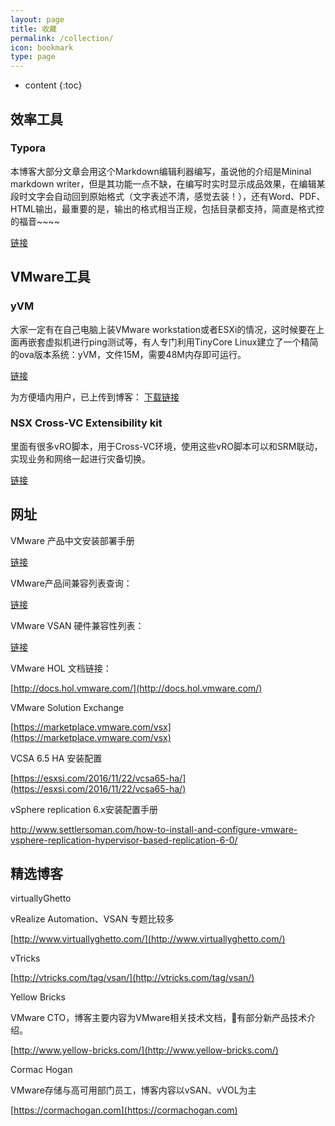 ```yaml
---
layout: page
title: 收藏
permalink: /collection/
icon: bookmark
type: page
---
```


* content
{:toc}

## 效率工具

### Typora

本博客大部分文章会用这个Markdown编辑利器编写，虽说他的介绍是Mininal markdown writer，但是其功能一点不缺，在编写时实时显示成品效果，在编辑某段时文字会自动回到原始格式（文字表述不清，感觉去装！），还有Word、PDF、HTML输出，最重要的是，输出的格式相当正规，包括目录都支持，简直是格式控的福音~~~~

[链接](https://typora.io/)

## VMware工具

### yVM

大家一定有在自己电脑上装VMware workstation或者ESXi的情况，这时候要在上面再嵌套虚拟机进行ping测试等，有人专门利用TinyCore Linux建立了一个精简的ova版本系统：yVM，文件15M，需要48M内存即可运行。

[链接](https://cloudarchitectblog.wordpress.com/2015/11/11/yvm-download-page/)

为方便墙内用户，已上传到博客： [下载链接](http://www.halfcoffee.com/tools/yVM.ova)



### NSX Cross-VC Extensibility kit

里面有很多vRO脚本，用于Cross-VC环境，使用这些vRO脚本可以和SRM联动，实现业务和网络一起进行灾备切换。

[链接](http://www.routetocloud.com/2016/09/nsx-cross-vc-extensibility-kit/)

## 网址

VMware 产品中文安装部署手册

[链接](https://docs.vmware.com/cn/)

VMware产品间兼容列表查询：

[链接](http://www.vmware.com/resources/compatibility/sim/interop_matrix.php#interop&2=&93=)

VMware VSAN 硬件兼容性列表：

[链接](http://www.vmware.com/resources/compatibility/search.php?deviceCategory=vsan)

VMware HOL 文档链接：

[http://docs.hol.vmware.com/](http://docs.hol.vmware.com/)



VMware Solution Exchange

[https://marketplace.vmware.com/vsx](https://marketplace.vmware.com/vsx)



VCSA 6.5 HA 安装配置

[https://esxsi.com/2016/11/22/vcsa65-ha/](https://esxsi.com/2016/11/22/vcsa65-ha/)



vSphere replication 6.x安装配置手册

http://www.settlersoman.com/how-to-install-and-configure-vmware-vsphere-replication-hypervisor-based-replication-6-0/



## 精选博客

virtuallyGhetto

vRealize Automation、VSAN 专题比较多

[http://www.virtuallyghetto.com/](http://www.virtuallyghetto.com/)





vTricks

[http://vtricks.com/tag/vsan/](http://vtricks.com/tag/vsan/)





Yellow Bricks 

VMware CTO，博客主要内容为VMware相关技术文档，有部分新产品技术介绍。

[http://www.yellow-bricks.com/](http://www.yellow-bricks.com/)





Cormac Hogan 

VMware存储与高可用部门员工，博客内容以vSAN、vVOL为主

[https://cormachogan.com](https://cormachogan.com)